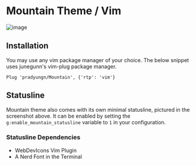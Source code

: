 # Mountain Theme / Vim
![image](https://raw.githubusercontent.com/pradyungn/Mountain/vim/screenshot.png)

## Installation
You may use any vim package manager of your choice. The below snippet uses junegunn's vim-plug package manager.

``` vim-script
Plug 'pradyungn/Mountain', {'rtp': 'vim'}
```

## Statusline
Mountain theme also comes with its own minimal statusline, pictured in the screenshot above. It can be enabled by setting the `g:enable_mountain_statusline` variable to `1` in your configuration.

### Statusline Dependencies
- WebDevIcons Vim Plugin
- A Nerd Font in the Terminal
